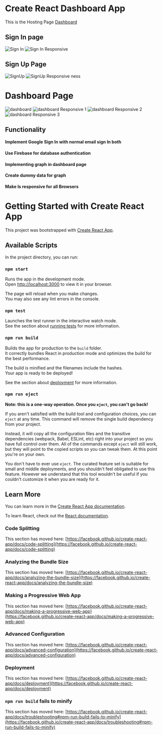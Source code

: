 # Create React Dashboard App

This is the Hosting Page [Dashboard](https://sayanghoshofficial.github.io/dashboard)

## Sign In page

![Sign In](https://github.com/sayanghoshofficial/my-chat-app/assets/99132893/892e8de1-2acb-4776-ba36-050babfdc4be)
![Sign In Responsive](https://github.com/sayanghoshofficial/my-chat-app/assets/99132893/6ec7f72d-bd4c-46da-899a-cb13221be1e3)


## Sign Up Page

![SignUp](https://github.com/sayanghoshofficial/my-chat-app/assets/99132893/22a0ae98-6463-4b52-b16e-6451ff9a50df)
![SignUp Responsive ness](https://github.com/sayanghoshofficial/my-chat-app/assets/99132893/50612e00-376e-40a9-995b-027f28d49e4e)

# Dashboard Page

![dashboard](https://github.com/sayanghoshofficial/my-chat-app/assets/99132893/7eb1584d-4e3c-4b36-9cec-2e4f0199178a)
![dashboard Responsive 1](https://github.com/sayanghoshofficial/my-chat-app/assets/99132893/8722b7c1-fe9e-4c61-8271-45c0d0943532)
![dashboard Responsive 2](https://github.com/sayanghoshofficial/my-chat-app/assets/99132893/2cefb82b-7165-4f04-9553-4ab97b4878d8)
![dashboard Responsive 3](https://github.com/sayanghoshofficial/my-chat-app/assets/99132893/33cc70dd-79a2-42b3-8376-186862272858)


## Functionality

#### Implement Google Sign In with normal email sign In both

#### Use Firebase for database authentication

#### Implementing graph in dashboard page

#### Create dummy data for graph

#### Make Is responsive for all Browsers

























# Getting Started with Create React App

This project was bootstrapped with [Create React App](https://github.com/facebook/create-react-app).

## Available Scripts

In the project directory, you can run:

### `npm start`

Runs the app in the development mode.\
Open [http://localhost:3000](http://localhost:3000) to view it in your browser.

The page will reload when you make changes.\
You may also see any lint errors in the console.

### `npm test`

Launches the test runner in the interactive watch mode.\
See the section about [running tests](https://facebook.github.io/create-react-app/docs/running-tests) for more information.

### `npm run build`

Builds the app for production to the `build` folder.\
It correctly bundles React in production mode and optimizes the build for the best performance.

The build is minified and the filenames include the hashes.\
Your app is ready to be deployed!

See the section about [deployment](https://facebook.github.io/create-react-app/docs/deployment) for more information.

### `npm run eject`

**Note: this is a one-way operation. Once you `eject`, you can't go back!**

If you aren't satisfied with the build tool and configuration choices, you can `eject` at any time. This command will remove the single build dependency from your project.

Instead, it will copy all the configuration files and the transitive dependencies (webpack, Babel, ESLint, etc) right into your project so you have full control over them. All of the commands except `eject` will still work, but they will point to the copied scripts so you can tweak them. At this point you're on your own.

You don't have to ever use `eject`. The curated feature set is suitable for small and middle deployments, and you shouldn't feel obligated to use this feature. However we understand that this tool wouldn't be useful if you couldn't customize it when you are ready for it.

## Learn More

You can learn more in the [Create React App documentation](https://facebook.github.io/create-react-app/docs/getting-started).

To learn React, check out the [React documentation](https://reactjs.org/).

### Code Splitting

This section has moved here: [https://facebook.github.io/create-react-app/docs/code-splitting](https://facebook.github.io/create-react-app/docs/code-splitting)

### Analyzing the Bundle Size

This section has moved here: [https://facebook.github.io/create-react-app/docs/analyzing-the-bundle-size](https://facebook.github.io/create-react-app/docs/analyzing-the-bundle-size)

### Making a Progressive Web App

This section has moved here: [https://facebook.github.io/create-react-app/docs/making-a-progressive-web-app](https://facebook.github.io/create-react-app/docs/making-a-progressive-web-app)

### Advanced Configuration

This section has moved here: [https://facebook.github.io/create-react-app/docs/advanced-configuration](https://facebook.github.io/create-react-app/docs/advanced-configuration)

### Deployment

This section has moved here: [https://facebook.github.io/create-react-app/docs/deployment](https://facebook.github.io/create-react-app/docs/deployment)

### `npm run build` fails to minify

This section has moved here: [https://facebook.github.io/create-react-app/docs/troubleshooting#npm-run-build-fails-to-minify](https://facebook.github.io/create-react-app/docs/troubleshooting#npm-run-build-fails-to-minify)
